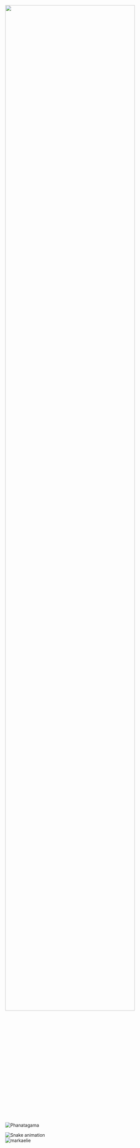   <div>
  
   <a href="https://github.com/markaelie?tab=repositories"><img src="https://activity-graph.herokuapp.com/graph?username=markaelie&theme=nord&bg_color=2f343f00&hide_border=false" width="90%"/></a>
  ![Phanatagama](https://raw.githubusercontent.com/Trilokia/Trilokia/379277808c61ef204768a61bbc5d25bc7798ccf1/bottom_header.svg)
    



   ![Snake animation](https://github.com/markaelie/markaelie/blob/output/github-contribution-grid-snake.svg) 
<br>
  <img src="https://komarev.com/ghpvc/?username=markaelie&color=green" alt="markaelie" />
</div>
